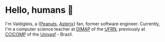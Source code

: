 # Hello, humans 👋

I'm Valdigleis, a {[Peanuts](https://www.peanuts.com/), [Asterix](https://asterix.com)} fan, former software engineer.  Currently, I'm a computer science teacher at [DIMAP](https://dimap.ufrn.br) of the [UFRN](https://ufrn.br), previously at  [CCICOMP](https://portais.univasf.edu.br/ccicomp) of the [Univasf](https://www.univasf.edu.br) - Brazil.
